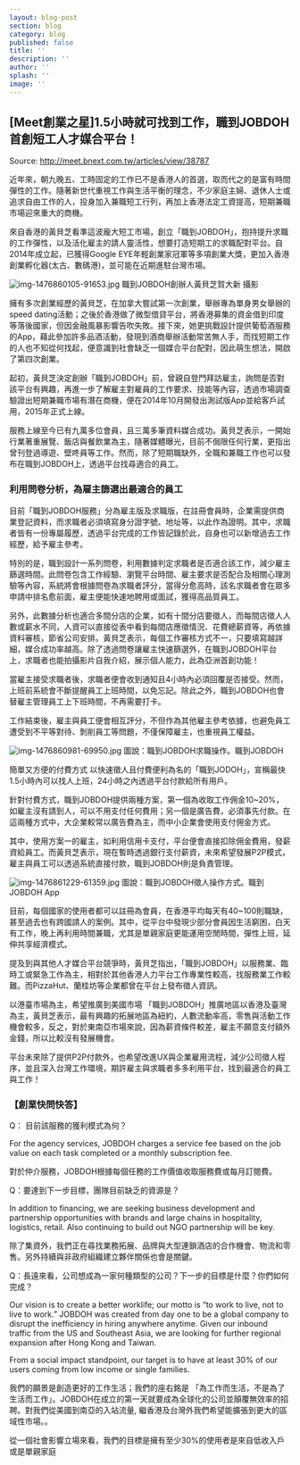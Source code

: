 ```yaml
---
layout: blog-post
section: blog
category: blog
published: false
title: ''
description: ''
author: ''
splash: ''
image: ''
---
```

## [Meet創業之星]1.5小時就可找到工作，職到JOBDOH首創短工人才媒合平台！

Source: http://meet.bnext.com.tw/articles/view/38787

近年來，朝九晚五、工時固定的工作已不是香港人的首選，取而代之的是富有時間彈性的工作。隨著新世代重視工作與生活平衡的理念，不少家庭主婦、退休人士或追求自由工作的人，投身加入兼職短工行列，再加上香港法定工資提高，短期兼職市場迎來重大的商機。

來自香港的黃貝芝看準這波龐大短工市場，創立「職到JOBDOH」，抱持提升求職的工作彈性，以及活化雇主的請人靈活性，想要打造短期工的求職配對平台。自2014年成立起，已獲得Google EYE年輕創業家冠軍等多項創業大獎，更加入香港創業孵化器(太古、數碼港)，並可能在近期進駐台灣市場。


![img-1476860105-91653.jpg]({{site.baseurl}}/media/img-1476860105-91653.jpg)
職到JOBDOH創辦人黃貝芝賀大新 攝影

擁有多次創業經歷的黃貝芝，在加拿大嘗試第一次創業，舉辦專為單身男女舉辦的speed dating活動；之後於香港做了微型借貸平台，將香港募集的資金借到印度等落後國家，但因金融風暴影響告吹失敗。接下來，她更挑戰設計提供葡萄酒服務的App，藉此參加許多品酒活動，發現到酒商舉辦活動常苦無人手，而找短期工作的人也不知從何找起，便意識到社會缺乏一個媒合平台配對，因此萌生想法，開啟了第四次創業。

起初，黃貝芝決定創辦「職到JOBDOH」前，曾親自登門拜訪雇主，詢問是否對該平台有興趣，再進一步了解雇主對雇員的工作要求、技能等內容，透過市場調查驗證出短期兼職市場有潛在商機，便在2014年10月開發出測試版App並給客戶試用，2015年正式上線。

服務上線至今已有九萬多位會員，且三萬多筆資料媒合成功。黃貝芝表示，一開始行業著重展覽、飯店與餐飲業為主，隨著媒體曝光，目前不侷限任何行業，更指出曾刊登過導遊、壁咚員等工作。然而，除了短期職缺外，全職和兼職工作也可以發布在職到JOBDOH上，透過平台找尋適合的員工。

### 利用問卷分析，為雇主篩選出最適合的員工

目前「職到JOBDOH服務」分為雇主版及求職版，在註冊會員時，企業需提供商業登記資料，而求職者必須填寫身分證字號、地址等，以此作為證明。其中，求職者皆有一份專屬履歷，透過平台完成的工作皆記錄於此，自身也可以新增過去工作經歷，給予雇主參考。

特別的是，職到設計一系列問卷，利用數據判定求職者是否適合該工作，減少雇主篩選時間。此問卷包含工作經驗、瀏覽平台時間、雇主要求是否配合及相關心理測驗等內容，系統將會根據問卷為求職者評分，當得分愈高時，該名求職者會在眾多申請中排名愈前面，雇主便能快速地聘用或面試，獲得高品質員工。

另外，此數據分析也適合多間分店的企業，如有十間分店要徵人，而每間店徵人人數或薪水不同，人資可以直接從表中看到每間店應徵情況、花費總薪資等，再依據資料審核，節省公司安排。黃貝芝表示，每個工作審核方式不一，只要填寫越詳細，媒合成功率越高。除了透過問卷讓雇主快速篩選外，在職到JOBDOH平台上，求職者也能拍攝影片自我介紹，展示個人能力，此為亞洲首創功能！

當雇主接受求職者後，求職者便會收到通知且4小時內必須回覆是否接受。然而，上班前系統會不斷提醒員工上班時間，以免忘記。除此之外，職到JOBDOH也會替雇主管理員工上下班時間，不再需要打卡。

工作結束後，雇主與員工便會相互評分，不但作為其他雇主參考依據，也避免員工遭受到不平等對待、剝削員工等問題，不僅保障雇主，也重視員工權益。

![img-1476860981-69950.jpg]({{site.baseurl}}/media/img-1476860981-69950.jpg)
圖說：職到JOBDOH求職操作。職到JOBDOH

簡單又方便的付費方式
以快速徵人且付費便利為名的「職到JODOH」，宣稱最快1.5小時內可以找人上班，24小時之內透過平台付款給所有用戶。

針對付費方式，職到JOBDOH提供兩種方案，第一個為收取工作佣金10~20%，如雇主沒有請到人，可以不用支付任何費用；另一個是廣告費，必須事先付款。在這兩種方式中，大企業較常以廣告費為主，而中小企業會使用支付佣金方式。

其中，使用方案一的雇主，如利用信用卡支付，平台便會直接扣除佣金費用，發薪資給員工。而黃貝芝表示，現在暫時透過銀行支付薪資，未來希望發展P2P模式，雇主與員工可以透過系統直接付款，職到JOBDOH則是負責管理。

![img-1476861229-61359.jpg]({{site.baseurl}}/media/img-1476861229-61359.jpg)
圖說：職到JOBDOH徵人操作方式。職到JOBDOH App

目前，每個國家的使用者都可以註冊為會員，在香港平均每天有40~100則職缺，甚至過去也有跨國請人的案例。其中，從平台中發現少部分會員因生活窮困，白天有工作，晚上再利用時間兼職，尤其是單親家庭更能運用空閒時間，彈性上班，延伸共享經濟模式。

提及到與其他人才媒合平台競爭時，黃貝芝指出，「職到JOBDOH」以服務業、臨時工或緊急工作為主，相對於其他香港人力平台工作專業性較高，找服務業工作較難。而PizzaHut、蘭桂坊等企業都曾在平台上發布徵人資訊。

以港臺市場為主，希望推廣到美國市場
「職到JOBDOH」推廣地區以香港及臺灣為主，黃貝芝表示，最有興趣的拓展地區為紐約，人數流動率高，零售與活動工作機會較多，反之，對於東南亞市場來說，因為薪資條件較差，雇主不願意支付額外金錢，所以比較沒有發展機會。

平台未來除了提供P2P付款外，也希望改進UX與企業雇用流程，減少公司徵人程序，並且深入台灣工作環境，期許雇主與求職者多多利用平台，找到最適合的員工與工作！

### 【創業快問快答】

Q： 目前該服務的獲利模式為何？

For the agency services, JOBDOH charges a service fee based on the job value on each task completed or a monthly subscription fee.

對於仲介服務，JOBDOH根據每個任務的工作價值收取服務費或每月訂閱費。

Q：要達到下一步目標，團隊目前缺乏的資源是？

In addition to financing, we are seeking business development and partnership opportunities with brands and large chains in hospitality, logistics, retail. Also continuing to build out NGO partnership will be key.

除了集資外，我們正在尋找業務拓展、品牌與大型連鎖酒店的合作機會、物流和零售。另外持續與非政府組織建立夥伴關係也會是關鍵。

Q：長遠來看，公司想成為一家何種類型的公司？下一步的目標是什麼？你們如何完成？

Our vision is to create a better worklife; our motto is “to work to live, not to live to work.” JOBDOH was created from day one to be a global company to disrupt the inefficiency in hiring anywhere anytime. Given our inbound traffic from the US and Southeast Asia, we are looking for further regional expansion after Hong Kong and Taiwan.

From a social impact standpoint, our target is to have at least 30% of our users coming from low income or single families.

我們的願景是創造更好的工作生活；我們的座右銘是 「為工作而生活，不是為了生活而工作」。JOBDOH在成立的第一天就要成為全球化的公司並顛覆無效率的招聘。對我們從美國到南亞的入站流量, 繼香港及台灣外我們希望能擴張到更大的區域性市場。。

從一個社會影響立場來看，我們的目標是擁有至少30%的使用者是來自低收入戶或是單親家庭